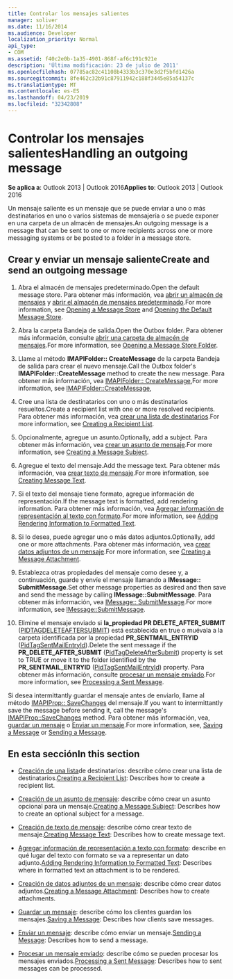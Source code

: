 ```yaml
---
title: Controlar los mensajes salientes
manager: soliver
ms.date: 11/16/2014
ms.audience: Developer
localization_priority: Normal
api_type:
- COM
ms.assetid: f40c2e0b-1a35-4901-868f-af6c191c921e
description: 'Última modificación: 23 de julio de 2011'
ms.openlocfilehash: 07785ac82c41108b4333b3c370e3d2f5bfd1426a
ms.sourcegitcommit: 8fe462c32b91c87911942c188f3445e85a54137c
ms.translationtype: MT
ms.contentlocale: es-ES
ms.lasthandoff: 04/23/2019
ms.locfileid: "32342808"
---
```

# <a name="handling-an-outgoing-message"></a><span data-ttu-id="2ba93-103">Controlar los mensajes salientes</span><span class="sxs-lookup"><span data-stu-id="2ba93-103">Handling an outgoing message</span></span>

<span data-ttu-id="2ba93-104">**Se aplica a**: Outlook 2013 | Outlook 2016</span><span class="sxs-lookup"><span data-stu-id="2ba93-104">**Applies to**: Outlook 2013 | Outlook 2016</span></span> 
  
<span data-ttu-id="2ba93-105">Un mensaje saliente es un mensaje que se puede enviar a uno o más destinatarios en uno o varios sistemas de mensajería o se puede exponer en una carpeta de un almacén de mensajes.</span><span class="sxs-lookup"><span data-stu-id="2ba93-105">An outgoing message is a message that can be sent to one or more recipients across one or more messaging systems or be posted to a folder in a message store.</span></span>
  
## <a name="create-and-send-an-outgoing-message"></a><span data-ttu-id="2ba93-106">Crear y enviar un mensaje saliente</span><span class="sxs-lookup"><span data-stu-id="2ba93-106">Create and send an outgoing message</span></span>
  
1. <span data-ttu-id="2ba93-107">Abra el almacén de mensajes predeterminado.</span><span class="sxs-lookup"><span data-stu-id="2ba93-107">Open the default message store.</span></span> <span data-ttu-id="2ba93-108">Para obtener más información, vea [abrir un almacén de mensajes](opening-a-message-store.md) y [abrir el almacén de mensajes predeterminado](opening-the-default-message-store.md).</span><span class="sxs-lookup"><span data-stu-id="2ba93-108">For more information, see [Opening a Message Store](opening-a-message-store.md) and [Opening the Default Message Store](opening-the-default-message-store.md).</span></span>
    
2. <span data-ttu-id="2ba93-109">Abra la carpeta Bandeja de salida.</span><span class="sxs-lookup"><span data-stu-id="2ba93-109">Open the Outbox folder.</span></span> <span data-ttu-id="2ba93-110">Para obtener más información, consulte [abrir una carpeta de almacén de mensajes](opening-a-message-store-folder.md).</span><span class="sxs-lookup"><span data-stu-id="2ba93-110">For more information, see [Opening a Message Store Folder](opening-a-message-store-folder.md).</span></span>
    
3. <span data-ttu-id="2ba93-111">Llame al método **IMAPIFolder:: CreateMessage** de la carpeta Bandeja de salida para crear el nuevo mensaje.</span><span class="sxs-lookup"><span data-stu-id="2ba93-111">Call the Outbox folder's **IMAPIFolder::CreateMessage** method to create the new message.</span></span> <span data-ttu-id="2ba93-112">Para obtener más información, vea [IMAPIFolder:: CreateMessage](imapifolder-createmessage.md),</span><span class="sxs-lookup"><span data-stu-id="2ba93-112">For more information, see [IMAPIFolder::CreateMessage](imapifolder-createmessage.md),</span></span>
    
4. <span data-ttu-id="2ba93-113">Cree una lista de destinatarios con uno o más destinatarios resueltos.</span><span class="sxs-lookup"><span data-stu-id="2ba93-113">Create a recipient list with one or more resolved recipients.</span></span> <span data-ttu-id="2ba93-114">Para obtener más información, vea [crear una lista de destinatarios](creating-a-recipient-list.md).</span><span class="sxs-lookup"><span data-stu-id="2ba93-114">For more information, see [Creating a Recipient List](creating-a-recipient-list.md).</span></span>
    
5. <span data-ttu-id="2ba93-115">Opcionalmente, agregue un asunto.</span><span class="sxs-lookup"><span data-stu-id="2ba93-115">Optionally, add a subject.</span></span> <span data-ttu-id="2ba93-116">Para obtener más información, vea [crear un asunto de mensaje](creating-a-message-subject.md).</span><span class="sxs-lookup"><span data-stu-id="2ba93-116">For more information, see [Creating a Message Subject](creating-a-message-subject.md).</span></span>
    
6. <span data-ttu-id="2ba93-117">Agregue el texto del mensaje.</span><span class="sxs-lookup"><span data-stu-id="2ba93-117">Add the message text.</span></span> <span data-ttu-id="2ba93-118">Para obtener más información, vea [crear texto de mensaje](creating-message-text.md).</span><span class="sxs-lookup"><span data-stu-id="2ba93-118">For more information, see [Creating Message Text](creating-message-text.md).</span></span>
    
7. <span data-ttu-id="2ba93-119">Si el texto del mensaje tiene formato, agregue información de representación.</span><span class="sxs-lookup"><span data-stu-id="2ba93-119">If the message text is formatted, add rendering information.</span></span> <span data-ttu-id="2ba93-120">Para obtener más información, vea [Agregar información de representación al texto con formato](adding-rendering-information-to-formatted-text.md).</span><span class="sxs-lookup"><span data-stu-id="2ba93-120">For more information, see [Adding Rendering Information to Formatted Text](adding-rendering-information-to-formatted-text.md).</span></span>
    
8. <span data-ttu-id="2ba93-121">Si lo desea, puede agregar uno o más datos adjuntos.</span><span class="sxs-lookup"><span data-stu-id="2ba93-121">Optionally, add one or more attachments.</span></span> <span data-ttu-id="2ba93-122">Para obtener más información, vea [crear datos adjuntos de un mensaje](creating-a-message-attachment.md).</span><span class="sxs-lookup"><span data-stu-id="2ba93-122">For more information, see [Creating a Message Attachment](creating-a-message-attachment.md).</span></span>
    
9. <span data-ttu-id="2ba93-123">Establezca otras propiedades del mensaje como desee y, a continuación, guarde y envíe el mensaje llamando a **IMessage:: SubmitMessage**.</span><span class="sxs-lookup"><span data-stu-id="2ba93-123">Set other message properties as desired and then save and send the message by calling **IMessage::SubmitMessage**.</span></span> <span data-ttu-id="2ba93-124">Para obtener más información, vea [IMessage:: SubmitMessage](imessage-submitmessage.md).</span><span class="sxs-lookup"><span data-stu-id="2ba93-124">For more information, see [IMessage::SubmitMessage](imessage-submitmessage.md).</span></span>
    
10. <span data-ttu-id="2ba93-125">Elimine el mensaje enviado si **la\_propiedad PR DELETE_AFTER_SUBMIT** ([PIDTAGDELETEAFTERSUBMIT](pidtagdeleteaftersubmit-canonical-property.md)) está establecida en true o muévala a la carpeta identificada por la propiedad **PR_SENTMAIL_ENTRYID** ([PidTagSentMailEntryId](pidtagsentmailentryid-canonical-property.md)).</span><span class="sxs-lookup"><span data-stu-id="2ba93-125">Delete the sent message if the **PR\_DELETE_AFTER_SUBMIT** ([PidTagDeleteAfterSubmit](pidtagdeleteaftersubmit-canonical-property.md)) property is set to TRUE or move it to the folder identified by the **PR_SENTMAIL_ENTRYID** ([PidTagSentMailEntryId](pidtagsentmailentryid-canonical-property.md)) property.</span></span> <span data-ttu-id="2ba93-126">Para obtener más información, consulte [procesar un mensaje enviado](processing-a-sent-message.md).</span><span class="sxs-lookup"><span data-stu-id="2ba93-126">For more information, see [Processing a Sent Message](processing-a-sent-message.md).</span></span>
    
<span data-ttu-id="2ba93-127">Si desea intermittantly guardar el mensaje antes de enviarlo, llame al método [IMAPIProp:: SaveChanges](imapiprop-savechanges.md) del mensaje.</span><span class="sxs-lookup"><span data-stu-id="2ba93-127">If you want to intermittantly save the message before sending it, call the message's [IMAPIProp::SaveChanges](imapiprop-savechanges.md) method.</span></span> <span data-ttu-id="2ba93-128">Para obtener más información, vea, [guardar un mensaje](saving-a-message.md) o [Enviar un mensaje](sending-a-message.md).</span><span class="sxs-lookup"><span data-stu-id="2ba93-128">For more information, see, [Saving a Message](saving-a-message.md) or [Sending a Message](sending-a-message.md).</span></span> 
  
## <a name="in-this-section"></a><span data-ttu-id="2ba93-129">En esta sección</span><span class="sxs-lookup"><span data-stu-id="2ba93-129">In this section</span></span>

- <span data-ttu-id="2ba93-130">[Creación de una lista](creating-a-recipient-list.md)de destinatarios: describe cómo crear una lista de destinatarios.</span><span class="sxs-lookup"><span data-stu-id="2ba93-130">[Creating a Recipient List](creating-a-recipient-list.md): Describes how to create a recipient list.</span></span>
    
- <span data-ttu-id="2ba93-131">[Creación de un asunto de mensaje](creating-a-message-subject.md): describe cómo crear un asunto opcional para un mensaje.</span><span class="sxs-lookup"><span data-stu-id="2ba93-131">[Creating a Message Subject](creating-a-message-subject.md): Describes how to create an optional subject for a message.</span></span>
    
- <span data-ttu-id="2ba93-132">[Creación de texto de mensaje](creating-message-text.md): describe cómo crear texto de mensaje.</span><span class="sxs-lookup"><span data-stu-id="2ba93-132">[Creating Message Text](creating-message-text.md): Describes how to create message text.</span></span>
    
- <span data-ttu-id="2ba93-133">[Agregar información de representación a texto con formato](adding-rendering-information-to-formatted-text.md): describe en qué lugar del texto con formato se va a representar un dato adjunto.</span><span class="sxs-lookup"><span data-stu-id="2ba93-133">[Adding Rendering Information to Formatted Text](adding-rendering-information-to-formatted-text.md): Describes where in formatted text an attachment is to be rendered.</span></span>
    
- <span data-ttu-id="2ba93-134">[Creación de datos adjuntos de un mensaje](creating-a-message-attachment.md): describe cómo crear datos adjuntos.</span><span class="sxs-lookup"><span data-stu-id="2ba93-134">[Creating a Message Attachment](creating-a-message-attachment.md): Describes how to create attachments.</span></span>
    
- <span data-ttu-id="2ba93-135">[Guardar un mensaje](saving-a-message.md): describe cómo los clientes guardan los mensajes.</span><span class="sxs-lookup"><span data-stu-id="2ba93-135">[Saving a Message](saving-a-message.md): Describes how clients save messages.</span></span>
    
- <span data-ttu-id="2ba93-136">[Enviar un mensaje](sending-a-message.md): describe cómo enviar un mensaje.</span><span class="sxs-lookup"><span data-stu-id="2ba93-136">[Sending a Message](sending-a-message.md): Describes how to send a message.</span></span>
    
- <span data-ttu-id="2ba93-137">[Procesar un mensaje enviado](processing-a-sent-message.md): describe cómo se pueden procesar los mensajes enviados.</span><span class="sxs-lookup"><span data-stu-id="2ba93-137">[Processing a Sent Message](processing-a-sent-message.md): Describes how to sent messages can be processed.</span></span>
    

